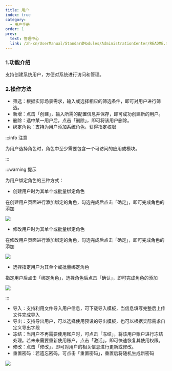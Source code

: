 ```yaml
---
title: 用户
index: true
category:
  - 用户手册
order: 1
prev:
  text: 管理中心
  link: /zh-cn/UserManual/StandardModules/AdministrationCenter/README.md
---
```

### 1.功能介绍
支持创建系统用户，方便对系统进行访问和管理。

### 2.操作方法
+ 筛选：根据实际场景需求，输入或选择相应的筛选条件，即可对用户进行筛选。
+ 新增：点击「创建」，输入所需的配置信息并保存，即可成功创建新的用户。
+ 删除：选中某一用户后，点击「删除」，即可将该用户删除。
+ 绑定角色：支持为用户添加系统角色，获得指定权限

:::info 注意

为用户选择角色时，角色中至少需要包含一个可访问的应用或模块。

:::

:::warning 提示

为用户绑定角色的三种方式：

+ 创建用户时为其单个或批量绑定角色

在创建用户页面进行添加绑定的角色，勾选完成后点击「确定」，即可完成角色的添加

![](https://oinone-jar.oss-cn-zhangjiakou.aliyuncs.com/welcome-document/standard%20module/Management%20Center/user/1.png)

+ 修改用户时为其单个或批量绑定角色

在修改用户页面进行添加绑定的角色，勾选完成后点击「确定」，即可完成角色的添加

![](https://oinone-jar.oss-cn-zhangjiakou.aliyuncs.com/welcome-document/standard%20module/Management%20Center/user/2.png)

+ 选择指定用户为其单个或批量绑定角色

指定用户后点击「绑定角色」，选择角色后点击「确认」，即可完成角色的添加

![](https://oinone-jar.oss-cn-zhangjiakou.aliyuncs.com/welcome-document/standard%20module/Management%20Center/user/3.png)

:::

+ 导入：支持利用文件导入用户信息，可下载导入模板，当信息填写完整后上传文件完成导入
+ 导出：支持导出用户，可以选择使用预设的导出模板，也可以根据实际需求自定义导出字段
+ 冻结：当用户不再需要使用账户时，可点击「冻结」，将该用户账户进行冻结处理。若未来需要重新使用账户，点击「激活」，即可快速恢复其使用权限。
+ 修改：点击「修改」，即可对用户的相关信息进行更新或修改。
+ 重置密码：若遗忘密码，可点击「重置密码」，重置后将随机生成新密码

![](https://oinone-jar.oss-cn-zhangjiakou.aliyuncs.com/welcome-document/standard%20module/Management%20Center/user/4.png)



